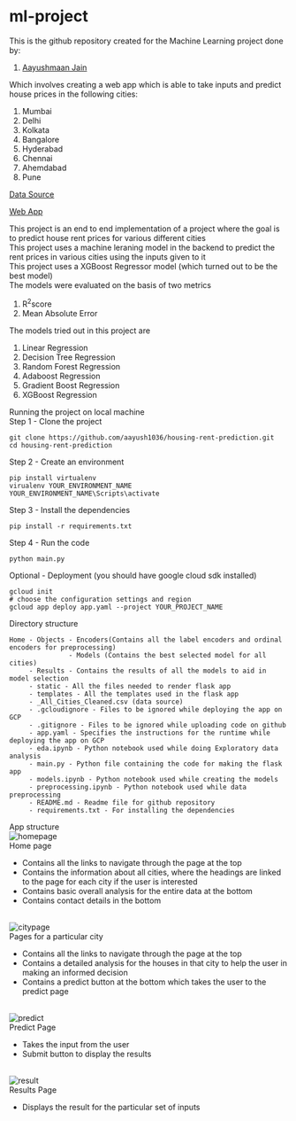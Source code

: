 # ml-project

This is the github repository created for the Machine Learning project done by:
1. <a href="mailto:aayushmaan1306@gmail.com">Aayushmaan Jain</a>

Which involves creating a web app which is able to take inputs and predict house prices in the following cities:
1. Mumbai
2. Delhi
3. Kolkata
4. Bangalore
5. Hyderabad 
6. Chennai
7. Ahemdabad 
8. Pune

<a href="https://www.kaggle.com/saisaathvik/house-rent-prices-of-metropolitan-cities-in-india">Data Source</a>

<a href="https://rent-prediction-grootis-330517.el.r.appspot.com/">Web App</a>

This project is an end to end implementation of a project where the goal is to predict house rent prices for various different cities<br>
This project uses a machine leraning model in the backend to predict the rent prices in various cities using the inputs given to it<br>
This project uses a XGBoost Regressor model (which turned out to be the best model)<br>
The models were evaluated on the basis of two metrics<br>
<ol>
<li>R<sup>2</sup>score</li>
<li>Mean Absolute Error</li>
</ol>

The models tried out in this project are<br>
<ol>
<li>Linear Regression</li>
<li>Decision Tree Regression</li>
<li>Random Forest Regression</li>
<li>Adaboost Regression</li>
<li>Gradient Boost Regression</li>
<li>XGBoost Regression</li>
</ol>

Running the project on local machine <br>
Step 1 - Clone the project <br>
```
git clone https://github.com/aayush1036/housing-rent-prediction.git
cd housing-rent-prediction
```
Step 2 - Create an environment <br>
```
pip install virtualenv
virualenv YOUR_ENVIRONMENT_NAME
YOUR_ENVIRONMENT_NAME\Scripts\activate
```
Step 3 - Install the dependencies <br>
```
pip install -r requirements.txt
```
Step 4 - Run the code <br>
```
python main.py
```
Optional - Deployment (you should have google cloud sdk installed) <br>
```
gcloud init
# choose the configuration settings and region
gcloud app deploy app.yaml --project YOUR_PROJECT_NAME
```

Directory structure
```
Home - Objects - Encoders(Contains all the label encoders and ordinal encoders for preprocessing)
               - Models (Contains the best selected model for all cities)
     - Results - Contains the results of all the models to aid in model selection
     - static - All the files needed to render flask app
     - templates - All the templates used in the flask app
     - _All_Cities_Cleaned.csv (data source)
     - .gcloudignore - Files to be ignored while deploying the app on GCP
     - .gitignore - Files to be ignored while uploading code on github
     - app.yaml - Specifies the instructions for the runtime while deploying the app on GCP
     - eda.ipynb - Python notebook used while doing Exploratory data analysis 
     - main.py - Python file containing the code for making the flask app
     - models.ipynb - Python notebook used while creating the models 
     - preprocessing.ipynb - Python notebook used while data preprocessing
     - README.md - Readme file for github repository 
     - requirements.txt - For installing the dependencies 
```

App structure<br>
<img src="https://i.ibb.co/wYC5CSy/homepage.png" alt="homepage" border="0">
<br>
Home page

* Contains all the links to navigate through the page at the top
* Contains the information about all cities, where the headings are linked to the page for each city if the user is interested 
* Contains basic overall analysis for the entire data at the bottom 
* Contains contact details in the bottom 
<br>
<img src="https://i.ibb.co/25GCnSz/citypage.png" alt="citypage" border="0"><br>
Pages for a particular city

* Contains all the links to navigate through the page at the top
* Contains a detailed analysis for the houses in that city to help the user in making an informed decision 
* Contains a predict button at the bottom which takes the user to the predict page 
<br>
<img src="https://i.ibb.co/XxMkXGQ/predict.png" alt="predict" border="0"><br>
Predict Page

* Takes the input from the user
* Submit button to display the results
<br>
<img src="https://i.ibb.co/RzD8mVH/result.png" alt="result" border="0"><br>
Results Page

* Displays the result for the particular set of inputs
